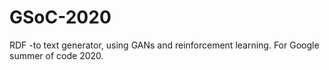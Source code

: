 # GSoC-2020
RDF -to text generator, using GANs and reinforcement learning. For Google summer of code 2020.
